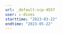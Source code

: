 ```yaml
---
url: _default:scp-4557
user: c-dives
starttime: "2023-03-22"
endtime: "2023-05-22"
---
```

<reserve />